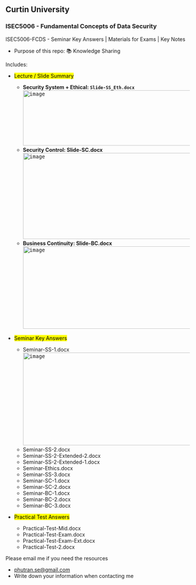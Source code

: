 ## Curtin University
### ISEC5006 - Fundamental Concepts of Data Security
ISEC5006-FCDS - Seminar Key Answers | Materials for Exams | Key Notes
- Purpose of this repo: :books: Knowledge Sharing  

Includes: 
- <mark>Lecture / Slide Summary</mark>
  + **Security System + Ethical: `Slide-SS_Eth.docx`**
  <kbd><img width="1054" height="151" alt="image" src="https://github.com/user-attachments/assets/6fcf1106-8e4a-481d-8637-270fef1daed2" /></kbd>
  + **Security Control: Slide-SC.docx**
  <kbd><img width="1032" height="235" alt="image" src="https://github.com/user-attachments/assets/964e8c51-086b-48c3-8586-534d8ebf304e" /></kbd>
  + **Business Continuity: Slide-BC.docx**
  <kbd><img width="1044" height="225" alt="image" src="https://github.com/user-attachments/assets/218b7bc6-cecc-4b79-b3e0-c9f4616c940c" /></kbd>

- <mark>Seminar Key Answers</mark>
  + Seminar-SS-1.docx
  <kbd><img width="1025" height="253" alt="image" src="https://github.com/user-attachments/assets/da8d3c9b-4408-40ec-8501-cec02a21edd4" /></kbd>
  + Seminar-SS-2.docx
  + Seminar-SS-2-Extended-2.docx
  + Seminar-SS-2-Extended-1.docx
  + Seminar-Ethics.docx
  + Seminar-SS-3.docx
  + Seminar-SC-1.docx
  + Seminar-SC-2.docx
  + Seminar-BC-1.docx
  + Seminar-BC-2.docx
  + Seminar-BC-3.docx

- <mark>Practical Test Answers</mark>
  + Practical-Test-Mid.docx
  + Practical-Test-Exam.docx
  + Practical-Test-Exam-Ext.docx
  + Practical-Test-2.docx


Please email me if you need the resources 
- phutran.se@gmail.com
- Write down your information when contacting me

